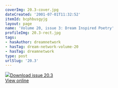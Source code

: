 ```yaml
---
coverImg: 20.3-cover.jpg
dateCreated: '2001-07-01T11:32:52'
itemId: bcphbusgyjg
layout: page
name: 'Volume 20, issue 3: Dream Inspired Poetry'
profileImg: 20.3-rect.jpg
tags:
- hasAuthor: dreamnetwork
- hasTag: dream-network-volume-20
- hasTag: dreamnetwork
type: post
urlSlug: '20.3'
---
```

<img class="card-journal-img" src="../images/20.3-rect.jpg"/><a href="../files/pdfs/Volume_20/20.3_poetry.pdf" download="">Download issue 20.3</a><br><a href="../files/pdfs/Volume_20/20.3_poetry.pdf">View online</a>